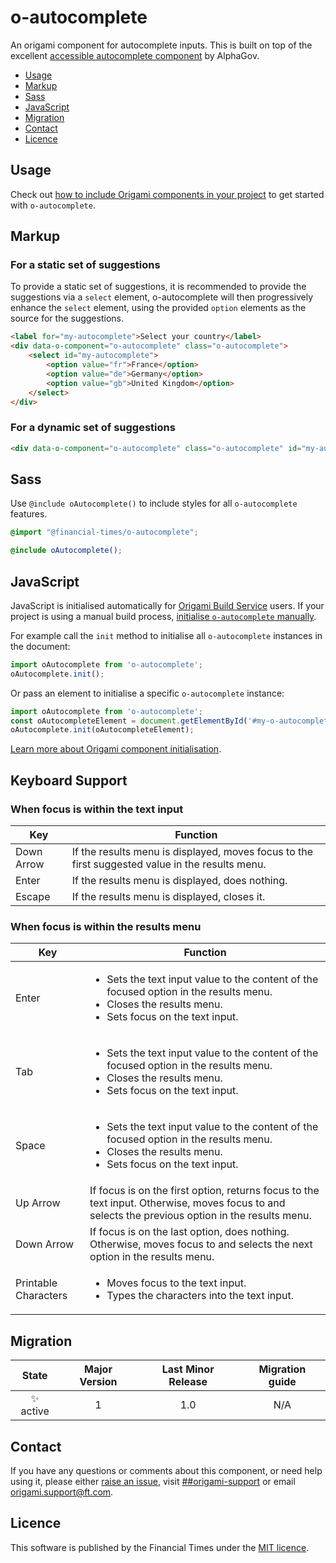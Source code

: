 # o-autocomplete

An origami component for autocomplete inputs. This is built on top of the excellent [accessible autocomplete component](https://github.com/alphagov/accessible-autocomplete) by AlphaGov.

- [Usage](#usage)
- [Markup](#markup)
- [Sass](#sass)
- [JavaScript](#javascript)
- [Migration](#migration)
- [Contact](#contact)
- [Licence](#licence)

## Usage

Check out [how to include Origami components in your project](https://origami.ft.com/docs/components/#including-origami-components-in-your-project) to get started with `o-autocomplete`.

## Markup

### For a static set of suggestions

To provide a static set of suggestions, it is recommended to provide the suggestions via a `select` element, o-autocomplete will then progressively enhance the `select` element, using the provided `option` elements as the source for the suggestions.

```html
<label for="my-autocomplete">Select your country</label>
<div data-o-component="o-autocomplete" class="o-autocomplete">
    <select id="my-autocomplete">
        <option value="fr">France</option>
        <option value="de">Germany</option>
        <option value="gb">United Kingdom</option>
    </select>
</div>
```

### For a dynamic set of suggestions
```html
<div data-o-component="o-autocomplete" class="o-autocomplete" id="my-autocomplete"></div>
```

## Sass

Use `@include oAutocomplete()` to include styles for all `o-autocomplete` features.

```scss
@import "@financial-times/o-autocomplete";

@include oAutocomplete();
```

## JavaScript

JavaScript is initialised automatically for [Origami Build Service](https://www.ft.com/__origami/service/build/v3/) users. If your project is using a manual build process, [initialise  `o-autocomplete` manually](https://origami.ft.com/docs/components/initialising/).

For example call the `init` method to initialise all `o-autocomplete` instances in the document:

```js
import oAutocomplete from 'o-autocomplete';
oAutocomplete.init();
```

Or pass an element to initialise a specific `o-autocomplete` instance:

```js
import oAutocomplete from 'o-autocomplete';
const oAutocompleteElement = document.getElementById('#my-o-autocomplete-element');
oAutocomplete.init(oAutocompleteElement);
```

[Learn more about Origami component initialisation](https://origami.ft.com/docs/components/initialising/).

## Keyboard Support

### When focus is within the text input

Key|Function
---|---
Down Arrow | If the results menu is displayed, moves focus to the first suggested value in the results menu.
Enter | If the results menu is displayed, does nothing.
Escape | If the results menu is displayed, closes it.

### When focus is within the results menu

Key|Function
---|---
Enter | <ul><li>Sets the text input value to the content of the focused option in the results menu.</li><li>Closes the results menu.</li><li>Sets focus on the text input.</li></ul>
Tab | <ul><li>Sets the text input value to the content of the focused option in the results menu.</li><li>Closes the results menu.</li><li>Sets focus on the text input.</li></ul>
Space | <ul><li>Sets the text input value to the content of the focused option in the results menu.</li><li>Closes the results menu.</li><li>Sets focus on the text input.</li></ul>
Up Arrow | If focus is on the first option, returns focus to the text input. Otherwise, moves focus to and selects the previous option in the results menu.
Down Arrow | If focus is on the last option, does nothing. Otherwise, moves focus to and selects the next option in the results menu.
Printable Characters | <ul><li>Moves focus to the text input.</li><li>Types the characters into the text input.</li></ul>



## Migration

State | Major Version | Last Minor Release | Migration guide |
:---: | :---: | :---: | :---:
✨ active | 1 | 1.0 | N/A |

## Contact
If you have any questions or comments about this component, or need help using it, please either [raise an issue](https://github.com/Financial-Times/o-autocomplete/issues), visit [##origami-support](https://financialtimes.slack.com/messages/#origami-support/) or email [origami.support@ft.com](mailto:origami.support@ft.com).

## Licence
This software is published by the Financial Times under the [MIT licence](http://opensource.org/licenses/MIT).
